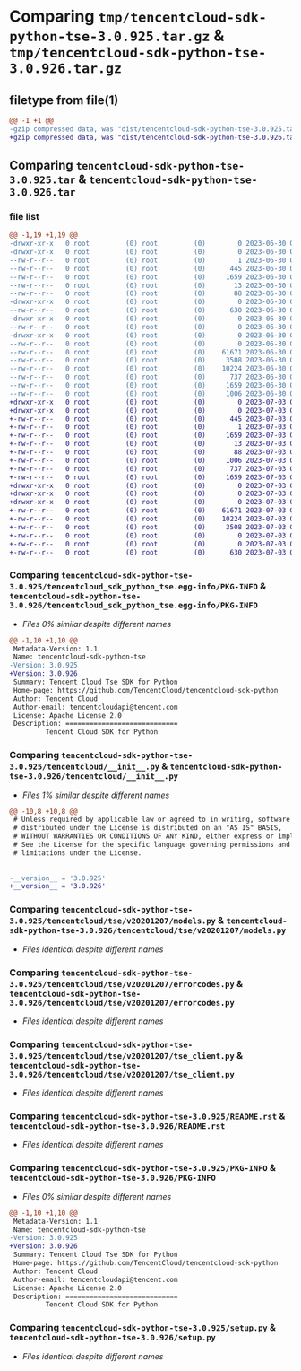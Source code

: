 # Comparing `tmp/tencentcloud-sdk-python-tse-3.0.925.tar.gz` & `tmp/tencentcloud-sdk-python-tse-3.0.926.tar.gz`

## filetype from file(1)

```diff
@@ -1 +1 @@
-gzip compressed data, was "dist/tencentcloud-sdk-python-tse-3.0.925.tar", last modified: Fri Jun 30 02:25:24 2023, max compression
+gzip compressed data, was "dist/tencentcloud-sdk-python-tse-3.0.926.tar", last modified: Mon Jul  3 00:37:38 2023, max compression
```

## Comparing `tencentcloud-sdk-python-tse-3.0.925.tar` & `tencentcloud-sdk-python-tse-3.0.926.tar`

### file list

```diff
@@ -1,19 +1,19 @@
-drwxr-xr-x   0 root         (0) root         (0)        0 2023-06-30 02:25:24.000000 tencentcloud-sdk-python-tse-3.0.925/
-drwxr-xr-x   0 root         (0) root         (0)        0 2023-06-30 02:25:24.000000 tencentcloud-sdk-python-tse-3.0.925/tencentcloud_sdk_python_tse.egg-info/
--rw-r--r--   0 root         (0) root         (0)        1 2023-06-30 02:25:24.000000 tencentcloud-sdk-python-tse-3.0.925/tencentcloud_sdk_python_tse.egg-info/dependency_links.txt
--rw-r--r--   0 root         (0) root         (0)      445 2023-06-30 02:25:24.000000 tencentcloud-sdk-python-tse-3.0.925/tencentcloud_sdk_python_tse.egg-info/SOURCES.txt
--rw-r--r--   0 root         (0) root         (0)     1659 2023-06-30 02:25:24.000000 tencentcloud-sdk-python-tse-3.0.925/tencentcloud_sdk_python_tse.egg-info/PKG-INFO
--rw-r--r--   0 root         (0) root         (0)       13 2023-06-30 02:25:24.000000 tencentcloud-sdk-python-tse-3.0.925/tencentcloud_sdk_python_tse.egg-info/top_level.txt
--rw-r--r--   0 root         (0) root         (0)       88 2023-06-30 02:25:24.000000 tencentcloud-sdk-python-tse-3.0.925/setup.cfg
-drwxr-xr-x   0 root         (0) root         (0)        0 2023-06-30 02:25:24.000000 tencentcloud-sdk-python-tse-3.0.925/tencentcloud/
--rw-r--r--   0 root         (0) root         (0)      630 2023-06-30 02:25:24.000000 tencentcloud-sdk-python-tse-3.0.925/tencentcloud/__init__.py
-drwxr-xr-x   0 root         (0) root         (0)        0 2023-06-30 02:25:24.000000 tencentcloud-sdk-python-tse-3.0.925/tencentcloud/tse/
--rw-r--r--   0 root         (0) root         (0)        0 2023-06-30 02:25:24.000000 tencentcloud-sdk-python-tse-3.0.925/tencentcloud/tse/__init__.py
-drwxr-xr-x   0 root         (0) root         (0)        0 2023-06-30 02:25:24.000000 tencentcloud-sdk-python-tse-3.0.925/tencentcloud/tse/v20201207/
--rw-r--r--   0 root         (0) root         (0)        0 2023-06-30 02:25:24.000000 tencentcloud-sdk-python-tse-3.0.925/tencentcloud/tse/v20201207/__init__.py
--rw-r--r--   0 root         (0) root         (0)    61671 2023-06-30 02:25:24.000000 tencentcloud-sdk-python-tse-3.0.925/tencentcloud/tse/v20201207/models.py
--rw-r--r--   0 root         (0) root         (0)     3508 2023-06-30 02:25:24.000000 tencentcloud-sdk-python-tse-3.0.925/tencentcloud/tse/v20201207/errorcodes.py
--rw-r--r--   0 root         (0) root         (0)    10224 2023-06-30 02:25:24.000000 tencentcloud-sdk-python-tse-3.0.925/tencentcloud/tse/v20201207/tse_client.py
--rw-r--r--   0 root         (0) root         (0)      737 2023-06-30 02:25:24.000000 tencentcloud-sdk-python-tse-3.0.925/README.rst
--rw-r--r--   0 root         (0) root         (0)     1659 2023-06-30 02:25:24.000000 tencentcloud-sdk-python-tse-3.0.925/PKG-INFO
--rw-r--r--   0 root         (0) root         (0)     1006 2023-06-30 02:25:24.000000 tencentcloud-sdk-python-tse-3.0.925/setup.py
+drwxr-xr-x   0 root         (0) root         (0)        0 2023-07-03 00:37:38.000000 tencentcloud-sdk-python-tse-3.0.926/
+drwxr-xr-x   0 root         (0) root         (0)        0 2023-07-03 00:37:38.000000 tencentcloud-sdk-python-tse-3.0.926/tencentcloud_sdk_python_tse.egg-info/
+-rw-r--r--   0 root         (0) root         (0)      445 2023-07-03 00:37:38.000000 tencentcloud-sdk-python-tse-3.0.926/tencentcloud_sdk_python_tse.egg-info/SOURCES.txt
+-rw-r--r--   0 root         (0) root         (0)        1 2023-07-03 00:37:38.000000 tencentcloud-sdk-python-tse-3.0.926/tencentcloud_sdk_python_tse.egg-info/dependency_links.txt
+-rw-r--r--   0 root         (0) root         (0)     1659 2023-07-03 00:37:38.000000 tencentcloud-sdk-python-tse-3.0.926/tencentcloud_sdk_python_tse.egg-info/PKG-INFO
+-rw-r--r--   0 root         (0) root         (0)       13 2023-07-03 00:37:38.000000 tencentcloud-sdk-python-tse-3.0.926/tencentcloud_sdk_python_tse.egg-info/top_level.txt
+-rw-r--r--   0 root         (0) root         (0)       88 2023-07-03 00:37:38.000000 tencentcloud-sdk-python-tse-3.0.926/setup.cfg
+-rw-r--r--   0 root         (0) root         (0)     1006 2023-07-03 00:37:38.000000 tencentcloud-sdk-python-tse-3.0.926/setup.py
+-rw-r--r--   0 root         (0) root         (0)      737 2023-07-03 00:37:38.000000 tencentcloud-sdk-python-tse-3.0.926/README.rst
+-rw-r--r--   0 root         (0) root         (0)     1659 2023-07-03 00:37:38.000000 tencentcloud-sdk-python-tse-3.0.926/PKG-INFO
+drwxr-xr-x   0 root         (0) root         (0)        0 2023-07-03 00:37:38.000000 tencentcloud-sdk-python-tse-3.0.926/tencentcloud/
+drwxr-xr-x   0 root         (0) root         (0)        0 2023-07-03 00:37:38.000000 tencentcloud-sdk-python-tse-3.0.926/tencentcloud/tse/
+drwxr-xr-x   0 root         (0) root         (0)        0 2023-07-03 00:37:38.000000 tencentcloud-sdk-python-tse-3.0.926/tencentcloud/tse/v20201207/
+-rw-r--r--   0 root         (0) root         (0)    61671 2023-07-03 00:37:38.000000 tencentcloud-sdk-python-tse-3.0.926/tencentcloud/tse/v20201207/models.py
+-rw-r--r--   0 root         (0) root         (0)    10224 2023-07-03 00:37:38.000000 tencentcloud-sdk-python-tse-3.0.926/tencentcloud/tse/v20201207/tse_client.py
+-rw-r--r--   0 root         (0) root         (0)     3508 2023-07-03 00:37:38.000000 tencentcloud-sdk-python-tse-3.0.926/tencentcloud/tse/v20201207/errorcodes.py
+-rw-r--r--   0 root         (0) root         (0)        0 2023-07-03 00:37:38.000000 tencentcloud-sdk-python-tse-3.0.926/tencentcloud/tse/v20201207/__init__.py
+-rw-r--r--   0 root         (0) root         (0)        0 2023-07-03 00:37:38.000000 tencentcloud-sdk-python-tse-3.0.926/tencentcloud/tse/__init__.py
+-rw-r--r--   0 root         (0) root         (0)      630 2023-07-03 00:37:38.000000 tencentcloud-sdk-python-tse-3.0.926/tencentcloud/__init__.py
```

### Comparing `tencentcloud-sdk-python-tse-3.0.925/tencentcloud_sdk_python_tse.egg-info/PKG-INFO` & `tencentcloud-sdk-python-tse-3.0.926/tencentcloud_sdk_python_tse.egg-info/PKG-INFO`

 * *Files 0% similar despite different names*

```diff
@@ -1,10 +1,10 @@
 Metadata-Version: 1.1
 Name: tencentcloud-sdk-python-tse
-Version: 3.0.925
+Version: 3.0.926
 Summary: Tencent Cloud Tse SDK for Python
 Home-page: https://github.com/TencentCloud/tencentcloud-sdk-python
 Author: Tencent Cloud
 Author-email: tencentcloudapi@tencent.com
 License: Apache License 2.0
 Description: ============================
         Tencent Cloud SDK for Python
```

### Comparing `tencentcloud-sdk-python-tse-3.0.925/tencentcloud/__init__.py` & `tencentcloud-sdk-python-tse-3.0.926/tencentcloud/__init__.py`

 * *Files 1% similar despite different names*

```diff
@@ -10,8 +10,8 @@
 # Unless required by applicable law or agreed to in writing, software
 # distributed under the License is distributed on an "AS IS" BASIS,
 # WITHOUT WARRANTIES OR CONDITIONS OF ANY KIND, either express or implied.
 # See the License for the specific language governing permissions and
 # limitations under the License.
 
 
-__version__ = '3.0.925'
+__version__ = '3.0.926'
```

### Comparing `tencentcloud-sdk-python-tse-3.0.925/tencentcloud/tse/v20201207/models.py` & `tencentcloud-sdk-python-tse-3.0.926/tencentcloud/tse/v20201207/models.py`

 * *Files identical despite different names*

### Comparing `tencentcloud-sdk-python-tse-3.0.925/tencentcloud/tse/v20201207/errorcodes.py` & `tencentcloud-sdk-python-tse-3.0.926/tencentcloud/tse/v20201207/errorcodes.py`

 * *Files identical despite different names*

### Comparing `tencentcloud-sdk-python-tse-3.0.925/tencentcloud/tse/v20201207/tse_client.py` & `tencentcloud-sdk-python-tse-3.0.926/tencentcloud/tse/v20201207/tse_client.py`

 * *Files identical despite different names*

### Comparing `tencentcloud-sdk-python-tse-3.0.925/README.rst` & `tencentcloud-sdk-python-tse-3.0.926/README.rst`

 * *Files identical despite different names*

### Comparing `tencentcloud-sdk-python-tse-3.0.925/PKG-INFO` & `tencentcloud-sdk-python-tse-3.0.926/PKG-INFO`

 * *Files 0% similar despite different names*

```diff
@@ -1,10 +1,10 @@
 Metadata-Version: 1.1
 Name: tencentcloud-sdk-python-tse
-Version: 3.0.925
+Version: 3.0.926
 Summary: Tencent Cloud Tse SDK for Python
 Home-page: https://github.com/TencentCloud/tencentcloud-sdk-python
 Author: Tencent Cloud
 Author-email: tencentcloudapi@tencent.com
 License: Apache License 2.0
 Description: ============================
         Tencent Cloud SDK for Python
```

### Comparing `tencentcloud-sdk-python-tse-3.0.925/setup.py` & `tencentcloud-sdk-python-tse-3.0.926/setup.py`

 * *Files identical despite different names*

